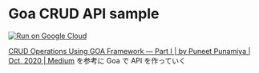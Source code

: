 # Goa CRUD API sample

[![Run on Google Cloud](https://deploy.cloud.run/button.svg)](https://deploy.cloud.run)

[CRUD Operations Using GOA Framework — Part I | by Puneet Punamiya | Oct, 2020 | Medium](https://medium.com/@puneetpunamiya/crud-operations-using-goa-framework-part-i-53f661fb7bec)
を参考に Goa で API を作っていく

